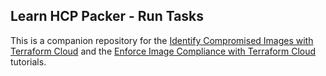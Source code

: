 ## Learn HCP Packer - Run Tasks

This is a companion repository for the [Identify Compromised Images with Terraform Cloud](https://developer.hashicorp.com/packer/tutorials/hcp/run-tasks-data-source-image-validation) and the [Enforce Image Compliance with Terraform Cloud](https://developer.hashicorp.com/packer/tutorials/hcp/run-tasks-resource-image-validation) tutorials.
